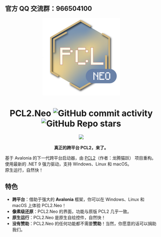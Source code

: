 ## 官方 QQ 交流群：966504100

<div align=center>

<img alt="Logo" src="/Assets/Icon.png" width="256" height="256">

# PCL2.Neo ![GitHub commit activity](https://img.shields.io/github/commit-activity/t/PCL-Community/PCL2.Neo) ![GitHub Repo stars](https://img.shields.io/github/stars/PCL-Community/PCL2.Neo)

[![](https://hits.zkitefly.eu.org/?tag=https://github.com/PCL-Community/PCL2.Neo)](https://hits.zkitefly.eu.org/?tag=https://github.com/PCL-Community/PCL2.Neo&web=true)

**真正的跨平台 PCL2，来了。**

</div>

基于 Avalonia 的下一代跨平台启动器，由 [PCL2](https://github.com/Hex-Dragon/PCL2)（作者：龙腾猫跃） 项目重构。\
使用最新的 .NET 9 强力驱动，支持 Windows、Linux 和 macOS。\
原生运行，自然快！

## 特色
- **跨平台**：借助于强大的 **Avalonia** 框架，你可以在 Windows、Linux 和 macOS 上体验 PCL2.Neo！
- **像素级还原**：PCL2.Neo 的界面，功能与原版 PCL2 几乎一致。
- **原生运行**：PCL2.Neo 是原生自绘控件，自然快！
- **没有赞助**：PCL2.Neo 的任何功能都不需要**赞助**！当然，你愿意的话可以捐助我们。
